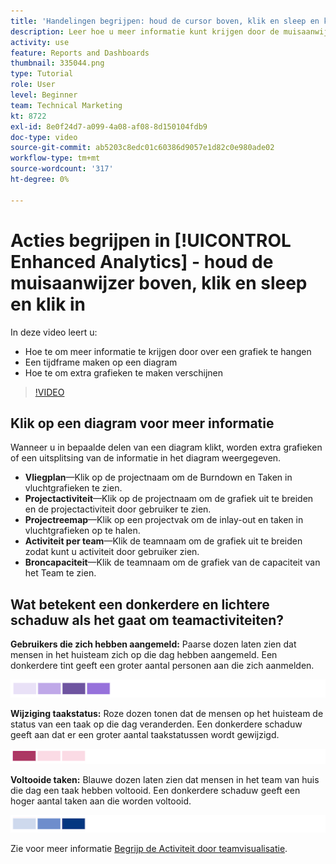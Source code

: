 ```yaml
---
title: 'Handelingen begrijpen: houd de cursor boven, klik en sleep en klik in'
description: Leer hoe u meer informatie kunt krijgen door de muisaanwijzer boven een diagram te plaatsen, een tijdframe op een diagram te maken en extra grafieken weer te geven, allemaal in [!UICONTROL Enhanced Analytics].
activity: use
feature: Reports and Dashboards
thumbnail: 335044.png
type: Tutorial
role: User
level: Beginner
team: Technical Marketing
kt: 8722
exl-id: 8e0f24d7-a099-4a08-af08-8d150104fdb9
doc-type: video
source-git-commit: ab5203c8edc01c60386d9057e1d82c0e980ade02
workflow-type: tm+mt
source-wordcount: '317'
ht-degree: 0%

---
```


# Acties begrijpen in [!UICONTROL Enhanced Analytics] - houd de muisaanwijzer boven, klik en sleep en klik in

In deze video leert u:

* Hoe te om meer informatie te krijgen door over een grafiek te hangen
* Een tijdframe maken op een diagram
* Hoe te om extra grafieken te maken verschijnen

>[!VIDEO](https://video.tv.adobe.com/v/335044/?quality=12&learn=on)

## Klik op een diagram voor meer informatie

Wanneer u in bepaalde delen van een diagram klikt, worden extra grafieken of een uitsplitsing van de informatie in het diagram weergegeven.

* **Vliegplan**—Klik op de projectnaam om de Burndown en Taken in vluchtgrafieken te zien.
* **Projectactiviteit**—Klik op de projectnaam om de grafiek uit te breiden en de projectactiviteit door gebruiker te zien.
* **Projectreemap**—Klik op een projectvak om de inlay-out en taken in vluchtgrafieken op te halen.
* **Activiteit per team**—Klik de teamnaam om de grafiek uit te breiden zodat kunt u activiteit door gebruiker zien.
* **Broncapaciteit**—Klik de teamnaam om de grafiek van de capaciteit van het Team te zien.

## Wat betekent een donkerdere en lichtere schaduw als het gaat om teamactiviteiten?

**Gebruikers die zich hebben aangemeld:** Paarse dozen laten zien dat mensen in het huisteam zich op die dag hebben aangemeld. Een donkerdere tint geeft een groter aantal personen aan die zich aanmelden.

![Een afbeelding van paarse gearceerde vakken](assets/purple-shaded-boxes.png)

**Wijziging taakstatus:** Roze dozen tonen dat de mensen op het huisteam de status van een taak op die dag veranderden. Een donkerdere schaduw geeft aan dat er een groter aantal taakstatussen wordt gewijzigd.

![Een afbeelding van roze gearceerde vakken](assets/pink-shaded-boxes.png)

**Voltooide taken:** Blauwe dozen laten zien dat mensen in het team van huis die dag een taak hebben voltooid. Een donkerdere schaduw geeft een hoger aantal taken aan die worden voltooid.

![Een afbeelding van blauw gearceerde vakken](assets/blue-shaded-boxes.png)

Zie voor meer informatie [Begrijp de Activiteit door teamvisualisatie](https://experienceleague.adobe.com/docs/workfront/using/reporting/enhanced-analytics/activity-by-team-overview.html?lang=en).
